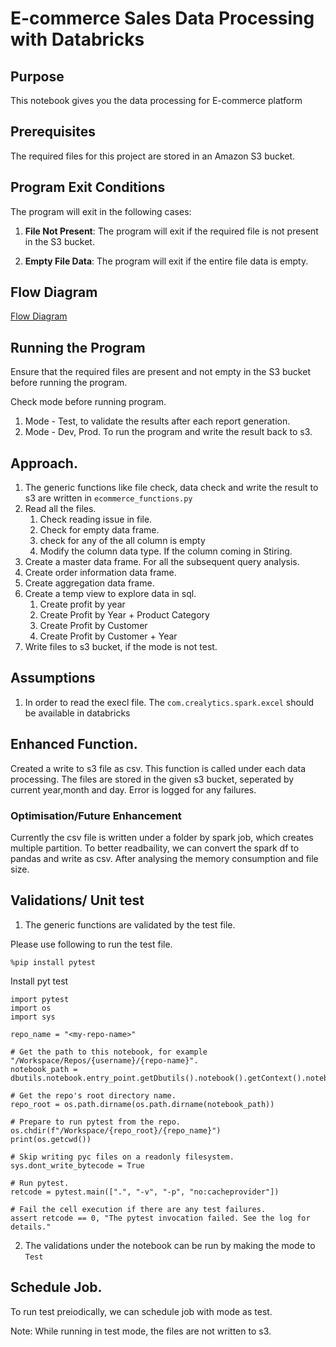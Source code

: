 
# E-commerce Sales Data Processing with Databricks

## Purpose

This notebook gives you the data processing for E-commerce platform


## Prerequisites

The required files for this project are stored in an Amazon S3 bucket.

## Program Exit Conditions

The program will exit in the following cases:

1. **File Not Present**: The program will exit if the required file is not present in the S3 bucket.

2. **Empty File Data**: The program will exit if the entire file data is empty.


## Flow Diagram
 [Flow Diagram](flowdiagram/ecommercedataprocessing_flow_chart.png)
 
## Running the Program

Ensure that the required files are present and not empty in the S3 bucket before running the program.

Check mode before running program.
1. Mode - Test, to validate the results after each report generation.
2. Mode - Dev, Prod. To run the program and write the result back to s3.


## Approach.
1. The generic functions like file check, data check and write the result to s3 are written in `ecommerce_functions.py`
2. Read all the files.
   1. Check reading issue in file.
   2. Check for empty data frame.
   3. check for any of the all column is empty
   4. Modify the column data type. If the column coming in Stiring.
3. Create a master data frame. For all the subsequent query analysis.
4. Create order information data frame.
5. Create aggregation data frame.
6. Create a temp view to explore data in sql.
   1. Create profit by year
   2. Create Profit by Year + Product Category
   3. Create Profit by Customer
   4. Create Profit by Customer + Year
7. Write files to s3 bucket, if the mode is not test. 




## Assumptions
1. In order to read the execl file. The `com.crealytics.spark.excel` should be available in databricks

## Enhanced Function.
 Created a write to s3 file as csv. This function is called under each data processing. The files are stored in the given s3 bucket, seperated by current year,month and day. Error is logged for any failures.
### Optimisation/Future Enhancement
Currently the csv file is written under a folder by spark job, which creates multiple partition. To better readbaility, we can convert the spark df to pandas and write as csv. After analysing the memory consumption and file size.
## Validations/ Unit test
 
1. The generic functions are validated by the test file.

Please use following to run the test file.
```
%pip install pytest
```
Install pyt test
```
import pytest
import os
import sys

repo_name = "<my-repo-name>"

# Get the path to this notebook, for example "/Workspace/Repos/{username}/{repo-name}".
notebook_path = dbutils.notebook.entry_point.getDbutils().notebook().getContext().notebookPath().get()

# Get the repo's root directory name.
repo_root = os.path.dirname(os.path.dirname(notebook_path))

# Prepare to run pytest from the repo.
os.chdir(f"/Workspace/{repo_root}/{repo_name}")
print(os.getcwd())

# Skip writing pyc files on a readonly filesystem.
sys.dont_write_bytecode = True

# Run pytest.
retcode = pytest.main([".", "-v", "-p", "no:cacheprovider"])

# Fail the cell execution if there are any test failures.
assert retcode == 0, "The pytest invocation failed. See the log for details."
```

2. The validations under the notebook can be run by making the mode to `Test`
 ## Schedule Job.
 To run test preiodically, we can schedule job with mode as test.
 
 Note: While running in test mode, the files are not written to s3.
